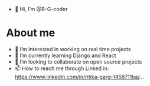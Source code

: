 
- 👋 Hi, I’m @R-G-coder
 # About me
- 👀 I’m interested in working on real time projects
- 🌱 I’m currently learning Django and React
- 💞️ I’m looking to collaborate on open source projects
- 📫 How to reach me through Linked in: https://www.linkedin.com/in/ritika-garg-1458711ba/...


